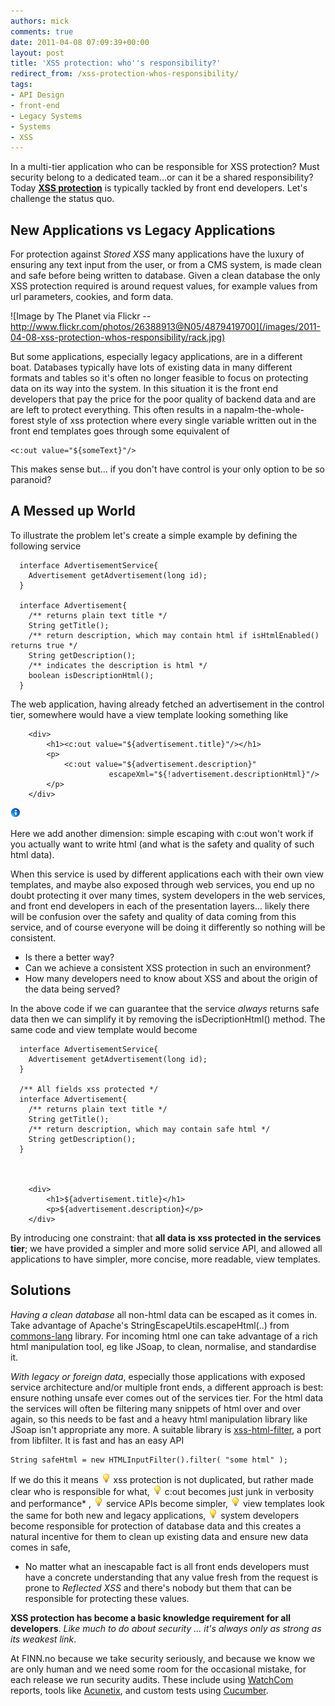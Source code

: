 ```yaml
---
authors: mick
comments: true
date: 2011-04-08 07:09:39+00:00
layout: post
title: 'XSS protection: who''s responsibility?'
redirect_from: /xss-protection-whos-responsibility/
tags:
- API Design
- front-end
- Legacy Systems
- Systems
- XSS
---
```


In a multi-tier application who can be responsible for XSS protection?
Must security belong to a dedicated team...or can it be a shared responsibility?
Today **[XSS protection](http://en.wikipedia.org/wiki/Cross-site_scripting)** is typically tackled by front end developers.
Let's challenge the status quo.

## New Applications vs Legacy Applications

For protection against _Stored XSS_ many applications have the luxury of ensuring any text input from the user, or from a CMS system, is made clean and safe before being written to database. Given a clean database the only XSS protection required is around request values, for example values from url parameters, cookies, and form data.

![Image by The Planet via Flickr -- http://www.flickr.com/photos/26388913@N05/4879419700](/images/2011-04-08-xss-protection-whos-responsibility/rack.jpg)

But some applications, especially legacy applications, are in a different boat. Databases typically have lots of existing data in many different formats and tables so it's often no longer feasible to focus on protecting data on its way into the system. In this situation it is the front end developers that pay the price for the poor quality of backend data and are are left to protect everything. This often results in a napalm-the-whole-forest style of xss protection where every single variable written out in the front end templates goes through some equivalent of

    <c:out value="${someText}"/>

This makes sense but...   if you don't have control is your only option to be so paranoid?  

## A Messed up World

To illustrate the problem let's create a simple example by defining the following service



      interface AdvertisementService{
        Advertisement getAdvertisement(long id);
      }

      interface Advertisement{
        /** returns plain text title */
        String getTitle();
        /** return description, which may contain html if isHtmlEnabled() returns true */
        String getDescription();
        /** indicates the description is html */
        boolean isDescriptionHtml();
      }

The web application, having already fetched an advertisement in the control tier, somewhere would have a view template looking something like

        <div>
            <h1><c:out value="${advertisement.title}"/></h1>
            <p>
                <c:out value="${advertisement.description}"
                          escapeXml="${!advertisement.descriptionHtml}"/>
            </p>
        </div>

![information](/images/2011-04-08-xss-protection-whos-responsibility/information.gif)

Here we add another dimension: simple escaping with c:out won't work if you actually want to write html (and what is the safety and quality of such html data).

When this service is used by different applications each with their own view templates, and maybe also exposed through web services, you end up no doubt protecting it over many times, system developers in the web services, and front end developers in each of the presentation layers... likely there will be confusion over the safety and quality of data coming from this service, and of course everyone will be doing it differently so nothing will be consistent.

* Is there a better way?
* Can we achieve a consistent XSS protection in such an environment?
* How many developers need to know about XSS and about the origin of the data being served?

In the above code if we can guarantee that the service _always_ returns safe data then we can simplify it by removing the isDecriptionHtml() method. The same code and view template would become

      interface AdvertisementService{
        Advertisement getAdvertisement(long id);
      }

      /** All fields xss protected */
      interface Advertisement{
        /** returns plain text title */
        String getTitle();
        /** return description, which may contain safe html */
        String getDescription();
      }



        <div>
            <h1>${advertisement.title}</h1>
            <p>${advertisement.description}</p>
        </div>

By introducing one constraint: that **all data is xss protected in the services tier**; we have provided a simpler and more solid service API, and allowed all applications to have simpler, more concise, more readable, view templates.

## Solutions

_Having a clean database_ all non-html data can be escaped as it comes in. Take advantage of Apache's StringEscapeUtils.escapeHtml(..) from [commons-lang](http://commons.apache.org/lang/) library. For incoming html one can take advantage of a rich html manipulation tool, eg like JSoap, to clean, normalise, and standardise it.

_With legacy or foreign data_, especially those applications with exposed service architecture and/or multiple front ends, a different approach is best: ensure nothing unsafe ever comes out of the services tier. For the html data the services will often be filtering many snippets of html over and over again, so this needs to be fast and a heavy html manipulation library like JSoap isn't appropriate any more.
A suitable library is [xss-html-filter](http://finn-no.github.com/xss-html-filter), a port from libfilter. It is fast and has an easy API

    String safeHtml = new HTMLInputFilter().filter( "some html" );



If we do this it means
![lightbulb on](/images/2011-04-08-xss-protection-whos-responsibility/lightbulb_on.gif) xss protection is not duplicated, but rather made clear who is responsible for what,
![lightbulb on](/images/2011-04-08-xss-protection-whos-responsibility/lightbulb_on.gif) c:out becomes just junk in verbosity and performance* ,
![lightbulb on](/images/2011-04-08-xss-protection-whos-responsibility/lightbulb_on.gif) service APIs become simpler,
![lightbulb on](/images/2011-04-08-xss-protection-whos-responsibility/lightbulb_on.gif) view templates look the same for both new and legacy applications,
![lightbulb on](/images/2011-04-08-xss-protection-whos-responsibility/lightbulb_on.gif) system developers become responsible for protection of database data and this creates a natural incentive for them to clean up existing data and ensure new data comes in safe,

 * No matter what an inescapable fact is all front ends developers must have a concrete understanding that any value fresh from the request is prone to _Reflected XSS_ and there's nobody but them that can be responsible for protecting these values.

**XSS protection has become a basic knowledge requirement for all developers**.
_Like much to do about security ... it's always only as strong as its weakest link_.

At FINN.no because we take security seriously, and because we know we are only human and we need some room for the occasional mistake, for each release we run security audits. These include using [WatchCom](http://www.watchcom.no/) reports, tools like [Acunetix](http://www.acunetix.com/), and custom tests using [Cucumber](http://cukes.info/).
